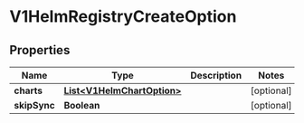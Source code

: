 # V1HelmRegistryCreateOption

## Properties
Name | Type | Description | Notes
------------ | ------------- | ------------- | -------------
**charts** | [**List&lt;V1HelmChartOption&gt;**](V1HelmChartOption.md) |  |  [optional]
**skipSync** | **Boolean** |  |  [optional]
